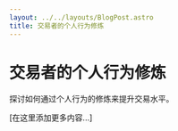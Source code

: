 ```yaml
---
layout: ../../layouts/BlogPost.astro
title: 交易者的个人行为修炼
---
```


# 交易者的个人行为修炼

探讨如何通过个人行为的修炼来提升交易水平。

[在这里添加更多内容...]
